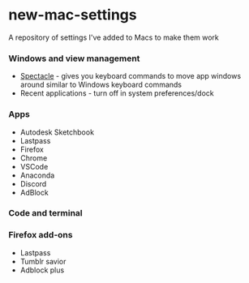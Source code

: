 # new-mac-settings
A repository of settings I've added to Macs to make them work


### Windows and view management
* [Spectacle](https://www.spectacleapp.com/) - gives you keyboard commands to move app windows around similar to Windows keyboard commands
* Recent applications - turn off in system preferences/dock

### Apps
* Autodesk Sketchbook 
* Lastpass
* Firefox
* Chrome
* VSCode 
* Anaconda 
* Discord 
* AdBlock

### Code and terminal

### Firefox add-ons
* Lastpass
* Tumblr savior
* Adblock plus
